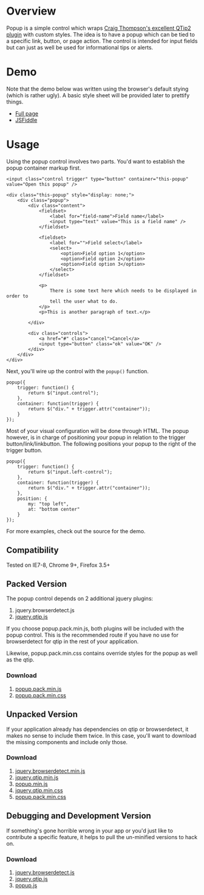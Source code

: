 # Overview

Popup is a simple control which wraps [Craig Thompson's excellent QTip2 plugin](http://craigsworks.com/projects/qtip2/download/) with custom styles. The idea is to have
a popup which can be tied to a specific link, button, or page action. The control is intended for input fields but can just as well be used for informational tips or alerts.

# Demo

Note that the demo below was written using the browser's default stying (which is rather ugly). A basic style sheet will be provided later to prettify things.

* [Full page](http://jsfiddle.net/jookyboi/FEa5J/10/embedded/result/)
* [JSFiddle](http://jsfiddle.net/jookyboi/FEa5J/10/)

# Usage

Using the popup control involves two parts. You'd want to establish the popup container markup first.

	<input class="control trigger" type="button" container="this-popup" value="Open this popup" />

	<div class="this-popup" style="display: none;">
		<div class="popup">
			<div class="content">
				<fieldset>
					<label for="field-name">Field name</label>
					<input type="text" value="This is a field name" />
				</fieldset>

				<fieldset>
					<label for="">Field select</label>
					<select>
						<option>Field option 1</option>
						<option>Field option 2</option>
						<option>Field option 3</option>
					</select>
				</fieldset>

				<p>
					There is some text here which needs to be displayed in order to
					tell the user what to do.
				</p>
				<p>This is another paragraph of text.</p>

			</div>

			<div class="controls">
				<a href="#" class="cancel">Cancel</a>
				<input type="button" class="ok" value="OK" />
			</div>
		</div>
	</div>

Next, you'll wire up the control with the `popup()` function.

	popup({
		trigger: function() {
			return $("input.control");
		},
		container: function(trigger) {
			return $("div." + trigger.attr("container"));
		}
	});

Most of your visual configuration will be done through HTML. The popup however, is in charge of positioning your popup in relation to the trigger button/link/linkbutton. The following positions your popup to the right of the trigger button.

	popup({
		trigger: function() {
			return $("input.left-control");
		},
		container: function(trigger) {
			return $("div." + trigger.attr("container"));
		},
		position: {
			my: "top left",
			at: "bottom center"
		}
	});

For more examples, check out the source for the demo.

## Compatibility

Tested on IE7-8, Chrome 9+, Firefox 3.5+

## Packed Version

The popup control depends on 2 additional jquery plugins:

1. jquery.browserdetect.js
2. [jquery.qtip.js](http://craigsworks.com/projects/qtip2/)

If you choose popup.pack.min.js, both plugins will be included with the popup control. This is the recommended route if you have no use for browserdetect for qtip in the rest of your application.

Likewise, popup.pack.min.css contains override styles for the popup as well as the qtip.

### Download

1. [popup.pack.min.js](https://github.com/ZS/jquery.controls/raw/master/popup/js/popup.pack.min.js)
2. [popup.pack.min.css](https://github.com/ZS/jquery.controls/raw/master/popup/css/popup.pack.min.css)


## Unpacked Version

If your application already has dependencies on qtip or browserdetect, it makes no sense to include them twice. In this case, you'll want to download the missing components and include only those.

### Download

1. [jquery.browserdetect.min.js](https://github.com/ZS/jquery.controls/raw/master/popup/js/jquery.browserdetect.min.js)
2. [jquery.qtip.min.js](https://github.com/ZS/jquery.controls/blob/master/popup/js/jquery.qtip.min.js)
3. [popup.min.js](https://github.com/ZS/jquery.controls/raw/master/popup/js/popup.min.js)
4. [jquery.qtip.min.css](https://github.com/ZS/jquery.controls/raw/master/popup/css/jquery.qtip.min.css)
5. [popup.pack.min.css](https://github.com/ZS/jquery.controls/raw/master/popup/css/popup.pack.min.css)

## Debugging and Development Version

If something's gone horrible wrong in your app or you'd just like to contribute a specific feature, it helps to pull the un-minified versions to hack on.

### Download

1. [jquery.browserdetect.js](https://github.com/ZS/jquery.controls/raw/master/popup/js/jquery.browserdetect.js)
2. [jquery.qtip.js](https://github.com/ZS/jquery.controls/raw/master/popup/js/jquery.qtip.js)
3. [popup.js](https://github.com/ZS/jquery.controls/raw/master/popup/js/popup.js)



